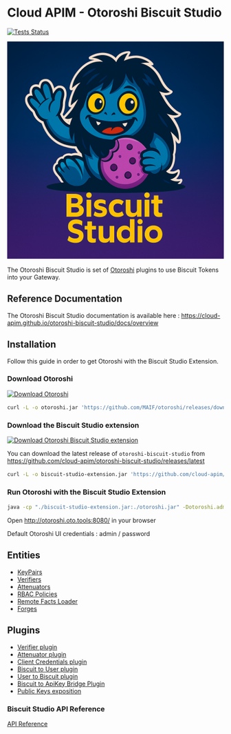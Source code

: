 # Cloud APIM - Otoroshi Biscuit Studio

[![Tests Status](https://github.com/cloud-apim/otoroshi-biscuit-studio/actions/workflows/test-extension.yml/badge.svg)](https://github.com/cloud-apim/otoroshi-biscuit-studio/actions/workflows/test-extension.yml)

![](/images/otoroshi-biscuit-studio-logo.png)

The Otoroshi Biscuit Studio is set of [Otoroshi](https://github.com/MAIF/otoroshi) plugins to use Biscuit Tokens into your Gateway.

## Reference Documentation

The Otoroshi Biscuit Studio documentation is available here : https://cloud-apim.github.io/otoroshi-biscuit-studio/docs/overview

## Installation 

Follow this guide in order to get Otoroshi with the Biscuit Studio Extension.
### Download Otoroshi

[ ![Download Otoroshi](https://img.shields.io/github/release/MAIF/otoroshi.svg) ](https://github.com/MAIF/otoroshi/releases/download/v17.5.1/otoroshi.jar)

```sh
curl -L -o otoroshi.jar 'https://github.com/MAIF/otoroshi/releases/download/v17.5.1/otoroshi.jar'
```

### Download the Biscuit Studio extension
  
[![Download Otoroshi Biscuit Studio extension](https://img.shields.io/github/release/cloud-apim/otoroshi-biscuit-studio.svg) ](https://github.com/cloud-apim/otoroshi-biscuit-studio/releases/download/0.0.21/otoroshi-biscuit-studio-0.0.21.jar)

You can download the latest release of `otoroshi-biscuit-studio` from https://github.com/cloud-apim/otoroshi-biscuit-studio/releases/latest

```sh
curl -L -o biscuit-studio-extension.jar 'https://github.com/cloud-apim/otoroshi-biscuit-studio/releases/download/0.0.21/otoroshi-biscuit-studio-0.0.21.jar'
```

### Run Otoroshi with the Biscuit Studio Extension

```sh
java -cp "./biscuit-studio-extension.jar:./otoroshi.jar" -Dotoroshi.adminLogin=admin -Dotoroshi.adminPassword=password -Dotoroshi.storage=file play.core.server.ProdServerStart
```

Open http://otoroshi.oto.tools:8080/ in your browser

Default Otoroshi UI credentials : admin / password
## Entities
  - [KeyPairs](https://cloud-apim.github.io/otoroshi-biscuit-studio/docs/entities/keypairs)
  - [Verifiers](https://cloud-apim.github.io/otoroshi-biscuit-studio/docs/entities/verifiers)
  - [Attenuators](https://cloud-apim.github.io/otoroshi-biscuit-studio/docs/entities/attenuators)
  - [RBAC Policies](https://cloud-apim.github.io/otoroshi-biscuit-studio/docs/entities/rbac)
  - [Remote Facts Loader](https://cloud-apim.github.io/otoroshi-biscuit-studio/docs/entities/remotefacts)
  - [Forges](https://cloud-apim.github.io/otoroshi-biscuit-studio/docs/entities/forges)
## Plugins
 - [Verifier plugin](https://cloud-apim.github.io/otoroshi-biscuit-studio/docs/plugins/verifiers)
 - [Attenuator plugin](https://cloud-apim.github.io/otoroshi-biscuit-studio/docs/plugins/attenuators)
 - [Client Credentials plugin](https://cloud-apim.github.io/otoroshi-biscuit-studio/docs/plugins/clientcredentials)
 - [Biscuit to User plugin](https://cloud-apim.github.io/otoroshi-biscuit-studio/docs/plugins/biscuit-user-extractor)
 - [User to Biscuit plugin](https://cloud-apim.github.io/otoroshi-biscuit-studio/docs/plugins/user-to-biscuit)
 - [Biscuit to ApiKey Bridge Plugin](https://cloud-apim.github.io/otoroshi-biscuit-studio/docs/plugins/apikeybridge)
 - [Public Keys exposition](https://cloud-apim.github.io/otoroshi-biscuit-studio/docs/plugins/keypairsexposition)

### Biscuit Studio API Reference

[API Reference](https://cloud-apim.github.io/otoroshi-biscuit-studio/docs/api)
